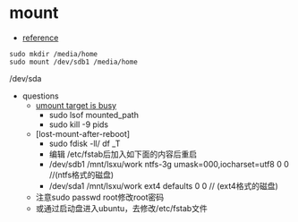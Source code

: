 # mount
- [reference](https://www.cnblogs.com/wuxinyan/p/10082651.html)

```
sudo mkdir /media/home
sudo mount /dev/sdb1 /media/home
```
/dev/sda

- questions
    - [umount target is busy ](https://www.cnblogs.com/ding2016/p/9605526.html)
        - sudo lsof mounted_path
        - sudo kill -9 pids
    - [lost-mount-after-reboot]
        - sudo fdisk -ll/ df _T
        - 编辑 /etc/fstab后加入如下面的内容后重启
        - /dev/sdb1 /mnt/lsxu/work ntfs-3g umask=000,iocharset=utf8 0 0 //(ntfs格式的磁盘)
        - /dev/sda1 /mnt/lsxu/work ext4 defaults 0 0 // (ext4格式的磁盘)
    - 注意sudo passwd root修改root密码
    - 或通过启动盘进入ubuntu，去修改/etc/fstab文件